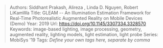 > Authors: Siddhant Prakash, Alireza , Linda D. Nguyen, Robert LiKamWa
> Title: GLEAM -- An Illumination Estimation Framework for Real-Time Photorealistic Augmented Reality on Mobile Devices (Demo)
> Year: 2019
> Url: https://doi.org/10.1145/3307334.3328570
> Keywords: image-based lighting, image processing, geometry, augmented reality, lighting models, light estimation, light probe
> Series: MobiSys '19
> Tags: *Define your own tags here, separate by comma*